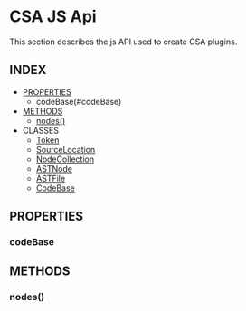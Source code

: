 # CSA JS Api

This section describes the js API used to create CSA plugins.

## INDEX

 - [PROPERTIES](#properties)
	 - codeBase(#codeBase)
 - [METHODS](#methods)
	 - [nodes()](#nodes)
 - CLASSES
	 - [Token](api-token.md)
	 - [SourceLocation](api-sourcelocation.md)
	 - [NodeCollection](api-nodecollection.md)
	 - [ASTNode](api-astnode.md)
	 - [ASTFile](api-astfile.md)
	 - [CodeBase](api-codebase.md)


## PROPERTIES

### codeBase

## METHODS

### nodes()

